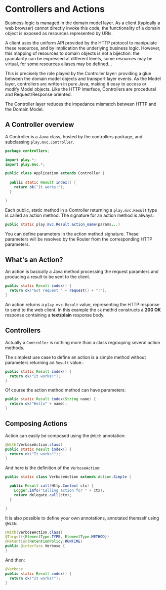 # Controllers and Actions

Business logic is managed in the domain model layer. As a client (typically a web browser) cannot directly invoke this code, the functionality of a domain object is exposed as resources represented by URIs.

A client uses the uniform API provided by the HTTP protocol to manipulate these resources, and by implication the underlying business logic. However, this mapping of resources to domain objects is not a bijection: the granularity can be expressed at different levels, some resources may be virtual, for some resources aliases may be defined…

This is precisely the role played by the Controller layer: providing a glue between the domain model objects and transport layer events. As the Model layer, controllers are written in pure Java, making it easy to access or modify Model objects. Like the HTTP interface, Controllers are procedural and Request/Response oriented.

The Controller layer reduces the impedance mismatch between HTTP and the Domain Model.

## A Controller overview

A Controller is a Java class, hosted by the controllers package, and subclassing `play.mvc.Controller`. 

```java
package controllers;

import play.*;
import play.mvc.*;

public class Application extends Controller {
  
  public static Result index() {
    return ok("It works!");
  }

}
```

Each public, static method in a Controller returning a `play.mvc.Result` type is called an action method. The signature for an action method is always:

```java
public static play.mvc.Result action_name(params...)
```

You can define parameters in the action method signature. These parameters will be resolved by the Router from the corresponding HTTP parameters.

## What's an Action?

An action is basically a Java method processing the request paramters and producing a result to be sent to the client.

```java
public static Result index() {
  return ok("Got request " + request() + "!");
}
```

An action returns a `play.mvc.Result` value, representing the HTTP response to send to the web client. In this example the `ok` methid constructs a **200 OK** response containing a **text/plain** response body.

## Controllers 

Actually a `Controller` is nothing more than a class regrouping several action methods. 

The simplest use case to define an action is a simple method without parameters returning an `Result` value.:

```java
public static Result index() {
  return ok("It works!");
}
```

Of course the action method method can have parameters:

```java
public static Result index(String name) {
  return ok("Hello" + name);
}
```

## Composing Actions

Action can easily be composed using the `@With` annotation: 

```java
@With(VerboseAction.class)
public static Result index() {
  return ok("It works!");
}
```

And here is the definition of the `VerboseAction`:

```java
public static class VerboseAction extends Action.Simple {

  public Result call(Http.Context ctx) {
    Logger.info("Calling action for " + ctx);
    return delegate.call(ctx);
  }

}
```

It is also possible to define your own annotations, annotated themself using `@With`:

```java
@With(VerboseAction.class)
@Target({ElementType.TYPE, ElementType.METHOD})
@Retention(RetentionPolicy.RUNTIME)
public @interface Verbose {
}
```

And then:

```java
@Verbose
public static Result index() {
  return ok("It works!");
}
```




